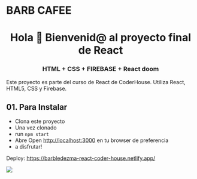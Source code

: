 # BARB CAFEE

<h1 align="center">Hola 👋 Bienvenid@ al proyecto final de React</h1>
<h3 align="center">HTML + CSS + FIREBASE + React doom</h3>

Este proyecto es parte del curso de React de CoderHouse.
Utiliza React, HTML5, CSS y Firebase.

##  01. Para Instalar

- Clona este proyecto
- Una vez clonado
- run `npm start`
- Abre Open [http://localhost:3000](http://localhost:3000) en tu browser de preferencia
- a disfrutar!

Deploy: https://barbledezma-react-coder-house.netlify.app/


![](https://media4.giphy.com/media/eEPaJihRgTTQag9lGw/giphy.gif?cid=790b7611ea9c1c0011b523eac072f4c0cb296dae5d319d35&rid=giphy.gif&ct=g)

